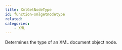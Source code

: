 ```yaml
---
title: XmlGetNodeType
id: function-xmlgetnodetype
related:
categories:
    - XML
---
```


Determines the type of an XML document object node.
